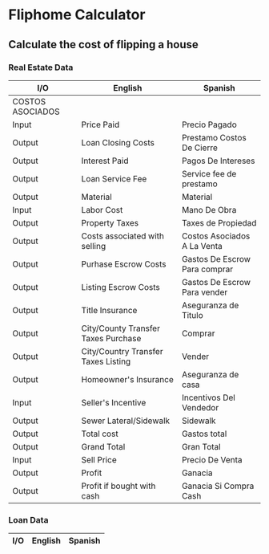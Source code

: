 # Fliphome Calculator
## Calculate the cost of flipping a house
### Real Estate Data
| I/O | English | Spanish |
| ---- | ----- | ---- |
| COSTOS ASOCIADOS | | |
| Input | Price Paid | Precio Pagado |
| Output | Loan Closing Costs | Prestamo Costos De Cierre |
| Output | Interest Paid | Pagos De Intereses |
| Output | Loan Service Fee | Service fee de prestamo |
| Output | Material | Material |
| Input | Labor Cost | Mano De Obra |
| Output | Property Taxes | Taxes de Propiedad |
| Output | Costs associated with selling | Costos Asociados A La Venta |
| Output | Purhase Escrow Costs | Gastos De Escrow Para comprar |
| Output | Listing Escrow Costs | Gastos De Escrow Para vender |
| Output | Title Insurance | Aseguranza de Titulo |
| Output | City/County Transfer Taxes Purchase | Comprar |
| Output | City/Country Transfer Taxes Listing | Vender |
| Output | Homeowner's Insurance | Aseguranza de casa |
| Input | Seller's Incentive | Incentivos Del Vendedor |
| Output | Sewer Lateral/Sidewalk | Sidewalk |
| Output | Total cost | Gastos total |
| Output | Grand Total | Gran Total |
| Input | Sell Price | Precio De Venta |
| Output | Profit | Ganacia |
| Output | Profit if bought with cash | Ganacia Si Compra Cash |

### Loan Data
| I/O | English | Spanish |
| ---- | ---- | ---- |
